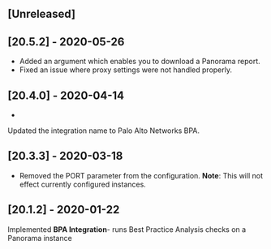 ## [Unreleased]


## [20.5.2] - 2020-05-26
- Added an argument which enables you to download a Panorama report.
- Fixed an issue where proxy settings were not handled properly.

## [20.4.0] - 2020-04-14
-
Updated the integration name to Palo Alto Networks BPA.

## [20.3.3] - 2020-03-18
 - Removed the PORT parameter from the configuration. **Note**: This will not effect currently configured instances.

## [20.1.2] - 2020-01-22
Implemented **BPA Integration**- runs Best Practice Analysis checks on a Panorama instance
